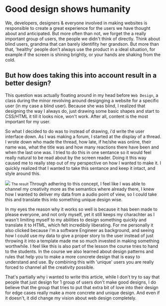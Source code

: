 # Good design shows humanity
We, developers, designers & everyone involved in making websites is responsible to create a great experience for the users we 
have thought about and anticipated. But more often than not,
we forget the a really important group of users, the people we didn't think of directly. 
Think about blind users, grandma that can barely 
identifity her grandson. But more than that, 'healthy' people
don't always use the product in a ideal situation, for example if the screen is shining brightly, 
or your hands are shaking from the cold.

## But how does taking this into account result in a better design?
This question was actually floating around in my head before `Web Design`, a class during the minor revolving around designging a website for a specific user (in my case a blind user).
Because she was blind, I realized that designing the way I always do, just drawing some basic shapes and start to CSS/HTML it till it looks nice, won't work. After all, content is the most important for my user.

So what I decided to do was to instead of drawing, i'd write the user interface down. As I was making a forum, I started at the display of a thread. I wrote down who made the thread, how late, if he/she was online, their name was, what the title was and how many reactions there have been and when the last one was. I tried to do this in one sentance so it would feel really natural to be read about by the screen reader. Doing it this way caused me to really step out of my perspective on how I wanted to make it. I quickly realized that I wanted to take this sentance and keep it intact, and style around this.  

<img src='http://puu.sh/AL85R/2d79c72e4f.png'>
<small> The result </small>
Through adhering to this concept, I feel like I was able to channel my creativity more as the semantics where already there, I knew how I wanted to deliver my data from a audio point of view, so I could take this and translate this into something unique design wise.

In my eyes the reason why it works so well is because it has been made to please everyone, and not only myself, yet it still keeps my charachter as I wasn't limiting myself to my abilities to design something quickly and translate it to HTML, which felt incredibily liberating. For me personally it also clicked because i'm a software Engineer as background, and seeing how I could use my data to give a proper story to the user instead of just throwing it into a template made me so much invested in making something worthwhile. I feel like this is also part of the lesson the course tries to hand to the students. In the course we also learned about design patterns and rules that help you to make a more concrete design that is easy to understand and use. By combining this with 'unique' users you are really forced to channel all the creativity possible. 

That's partially why i wanted to write this article, while I don't try to say that people that just design for 1 group of users don't make good designs, I do believe that the group that tries to put that extra bit of love into their design for edge cases really make a more concrete and unique design. And even if it doesn't, it did change my vision about web design completely.
